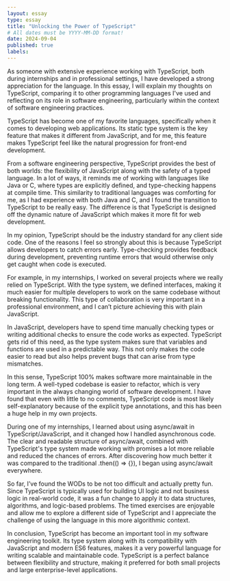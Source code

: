 ```yaml
---
layout: essay
type: essay
title: "Unlocking the Power of TypeScript"
# All dates must be YYYY-MM-DD format!
date: 2024-09-04
published: true
labels:
---
```



As someone with extensive experience working with TypeScript, both during internships and in professional settings, I have developed a strong appreciation for the language. In this essay, I will explain my thoughts on TypeScript, comparing it to other programming languages I've used and reflecting on its role in software engineering, particularly within the context of software engineering practices. 

TypeScript has become one of my favorite languages, specifically when it comes to developing web applications. Its static type system is the key feature that makes it different from JavaScript, and for me, this feature makes TypeScript feel like the natural progression for front-end development.

From a software engineering perspective, TypeScript provides the best of both worlds: the flexibility of JavaScript along with the safety of a typed language. In a lot of ways, it reminds me of working with languages like Java or C, where types are explicitly defined, and type-checking happens at compile time. This similarity to traditional languages was comforting for me, as I had experience with both Java and C, and I found the transition to TypeScript to be really easy. The difference is that TypeScript is designed off the dynamic nature of JavaScript which makes it more fit for web development. 

In my opinion, TypeScript should be the industry standard for any client side code. One of the reasons I feel so strongly about this is because TypeScript allows developers to catch errors early. Type-checking provides feedback during development, preventing runtime errors that would otherwise only get caught when code is executed. 

For example, in my internships, I worked on several projects where we really relied on TypeScript. With the type system, we defined interfaces, making it much easier for multiple developers to work on the same codebase without breaking functionality. This type of collaboration is very important in a professional environment, and I can’t picture achieving this with plain JavaScript.

In JavaScript, developers have to spend time manually checking types or writing additional checks to ensure the code works as expected. TypeScript gets rid of this need, as the type system makes sure that variables and functions are used in a predictable way. This not only makes the code easier to read but also helps prevent bugs that can arise from type mismatches. 

In this sense, TypeScript 100% makes software more maintainable in the long term. A well-typed codebase is easier to refactor, which is very important in the always changing world of software development. I have found that even with little to no comments, TypeScript code is most likely self-explanatory because of the explicit type annotations, and this has been a huge help in my own projects. 

During one of my internships, I learned about using async/await in TypeScript/JavaScript, and it changed how I handled asynchronous code. The clear and readable structure of async/await, combined with TypeScript's type system made working with promises a lot more reliable and reduced the chances of errors. After discovering how much better it was compared to the traditional .then(() => {}), I began using async/await everywhere.

So far, I’ve found the WODs to be not too difficult and actually pretty fun. Since TypeScript is typically used for building UI logic and not business logic in real-world code, it was a fun change to apply it to data structures, algorithms, and logic-based problems. The timed exercises are enjoyable and allow me to explore a different side of TypeScript and I appreciate the challenge of using the language in this more algorithmic context.

In conclusion, TypeScript has become an important tool in my software engineering toolkit. Its type system along with its compatibility with JavaScript and modern ES6 features, makes it a very powerful language for writing scalable and maintainable code. TypeScript is a perfect balance between flexibility and structure, making it preferred for both small projects and large enterprise-level applications.

